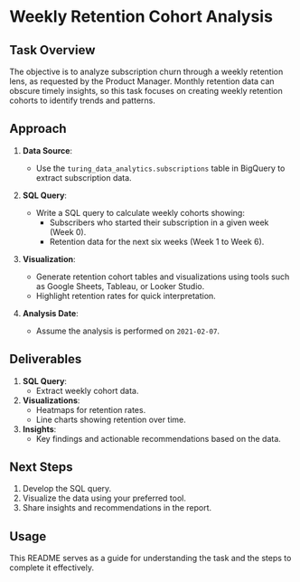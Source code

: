 # Weekly Retention Cohort Analysis

## Task Overview
The objective is to analyze subscription churn through a weekly retention lens, as requested by the Product Manager. Monthly retention data can obscure timely insights, so this task focuses on creating weekly retention cohorts to identify trends and patterns.

## Approach
1. **Data Source**:
   - Use the `turing_data_analytics.subscriptions` table in BigQuery to extract subscription data.

2. **SQL Query**:
   - Write a SQL query to calculate weekly cohorts showing:
     - Subscribers who started their subscription in a given week (Week 0).
     - Retention data for the next six weeks (Week 1 to Week 6).

3. **Visualization**:
   - Generate retention cohort tables and visualizations using tools such as Google Sheets, Tableau, or Looker Studio.
   - Highlight retention rates for quick interpretation.

4. **Analysis Date**:
   - Assume the analysis is performed on `2021-02-07`.

## Deliverables
1. **SQL Query**:
   - Extract weekly cohort data.
2. **Visualizations**:
   - Heatmaps for retention rates.
   - Line charts showing retention over time.
3. **Insights**:
   - Key findings and actionable recommendations based on the data.

## Next Steps
1. Develop the SQL query.
2. Visualize the data using your preferred tool.
3. Share insights and recommendations in the report.

## Usage
This README serves as a guide for understanding the task and the steps to complete it effectively.
